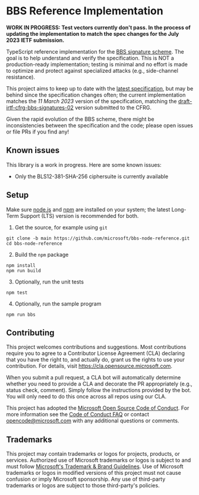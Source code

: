 # BBS Reference Implementation

**WORK IN PROGRESS: Test vectors currently don't pass. In the process of updating the implementation to match the spec changes for the July 2023 IETF submission.**

TypeScript reference implementation for the [BBS signature scheme](https://github.com/decentralized-identity/bbs-signature). The goal is to help understand and verify the specification. This is NOT a production-ready implementation; testing is minimal and no effort is made to optimize and protect against specialized attacks (e.g., side-channel resistance). 

This project aims to keep up to date with the [latest specification](https://identity.foundation/bbs-signature/draft-looker-cfrg-bbs-signatures.html), but may be behind since the specification changes often; the current implementation matches the *11 March 2023* version of the specification, matching the [draft-irtf-cfrg-bbs-signatures-02](https://datatracker.ietf.org/doc/draft-irtf-cfrg-bbs-signatures/02/) version submitted to the CFRG.

Given the rapid evolution of the BBS scheme, there might be inconsistencies between the specification and the code; please open issues or file PRs if you find any!

## Known issues

This library is a work in progress. Here are some known issues:
* Only the BLS12-381-SHA-256 ciphersuite is currently available

## Setup

Make sure [node.js](https://nodejs.org/) and [npm](https://docs.npmjs.com/downloading-and-installing-node-js-and-npm) are installed on your system; the latest Long-Term Support (LTS) version is recommended for both.

1. Get the source, for example using `git`
```
git clone -b main https://github.com/microsoft/bbs-node-reference.git
cd bbs-node-reference
```

2. Build the `npm` package
```
npm install
npm run build
```

3. Optionally, run the unit tests

```
npm test
```

4. Optionally, run the sample program

```
npm run bbs
```


## Contributing

This project welcomes contributions and suggestions.  Most contributions require you to agree to a
Contributor License Agreement (CLA) declaring that you have the right to, and actually do, grant us
the rights to use your contribution. For details, visit https://cla.opensource.microsoft.com.

When you submit a pull request, a CLA bot will automatically determine whether you need to provide
a CLA and decorate the PR appropriately (e.g., status check, comment). Simply follow the instructions
provided by the bot. You will only need to do this once across all repos using our CLA.

This project has adopted the [Microsoft Open Source Code of Conduct](https://opensource.microsoft.com/codeofconduct/).
For more information see the [Code of Conduct FAQ](https://opensource.microsoft.com/codeofconduct/faq/) or
contact [opencode@microsoft.com](mailto:opencode@microsoft.com) with any additional questions or comments.

## Trademarks

This project may contain trademarks or logos for projects, products, or services. Authorized use of Microsoft 
trademarks or logos is subject to and must follow 
[Microsoft's Trademark & Brand Guidelines](https://www.microsoft.com/en-us/legal/intellectualproperty/trademarks/usage/general).
Use of Microsoft trademarks or logos in modified versions of this project must not cause confusion or imply Microsoft sponsorship.
Any use of third-party trademarks or logos are subject to those third-party's policies.
